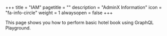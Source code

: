 +++
title = "IAM"
pagetitle = ""
description = "AdminX Information"
icon = "fa-info-circle"
weight = 1
alwaysopen = false
+++

This page shows you how to perform basic hotel book using GraphQL Playground.


